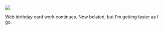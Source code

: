![](https://db-feed.s3.amazonaws.com/legacy/hb-1506800962188.gif)

Web birthday card work continues. Now belated, but I'm getting faster as I go.

